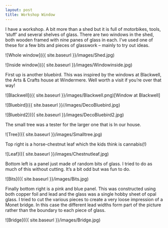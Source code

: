 ```yaml
---
layout: post
title: Workshop Window
---
```


I have a workshop. A bit more than a shed but it is full of motorbikes, tools, ‘stuff’ and several shelves of glass. There are two windows in the shed, both wooden framed with nine panes of glass in each. I’ve used one of these for a few bits and pieces of glasswork – mainly to try out ideas.

![Whole window]({{ site.baseurl }}/images/Shed.jpg)

![Inside window]({{ site.baseurl }}/images/Windowinside.jpg)

First up is another bluebird. This was inspired by the windows at Blackwell, the Arts & Crafts house at Windermere. Well worth a visit if you’re over that way!

![Blackwell]({{ site.baseurl }}/images/Blackwell.png)[Window at Blackwell]

![Bluebird]({{ site.baseurl }}//images/DecoBluebird.jpg)

![Bluebird2]({{ site.baseurl }}/images/DecoBluebird2.jpg)

The small tree was a tester for the larger one that is In our house.

![Tree]({{ site.baseurl }}/images/Smalltree.jpg)

Top right is a horse-chestnut leaf which the kids think is cannabis(!)

![Leaf]({{ site.baseurl }}/images/Chestnutleaf.jpg)

Bottom left is a panel just made of random bits of glass. I tried to do as much of this without cutting. It’s a bit odd but was fun to
do.

![Bits]({{ site.baseurl }}/images/Bits.jpg)

Finally bottom right is a pink and blue panel. This was constructed using both copper foil and lead and the glass was a single hobby sheet of opal glass. I tried to cut the various pieces to create a very loose impression of a Monet bridge. In this case the different lead widths form part of the picture rather than the boundary to each piece of glass.

![Bridge]({{ site.baseurl }}/images/Bridge.jpg)
